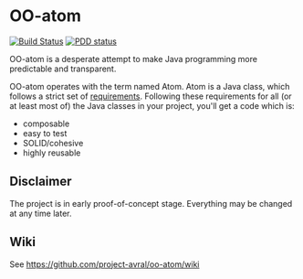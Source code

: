# OO-atom

[![Build Status](https://img.shields.io/travis/project-avral/oo-atom/master.svg)](https://travis-ci.org/project-avral/oo-atom)
[![PDD status](http://www.0pdd.com/svg?name=project-avral/oo-atom)](http://www.0pdd.com/p?name=project-avral/oo-atom)

OO-atom is a desperate attempt to make Java programming more predictable and transparent.

OO-atom operates with the term named Atom. Atom is a Java class, which follows a strict set of [requirements](https://github.com/project-avral/oo-atom/wiki/What-is-Atom). Following these requirements for all (or at least most of) the Java classes in your project, you'll get a code which is:
- composable
- easy to test
- SOLID/cohesive
- highly reusable

## Disclaimer
The project is in early proof-of-concept stage. Everything may be changed at any time later.

## Wiki
See https://github.com/project-avral/oo-atom/wiki
